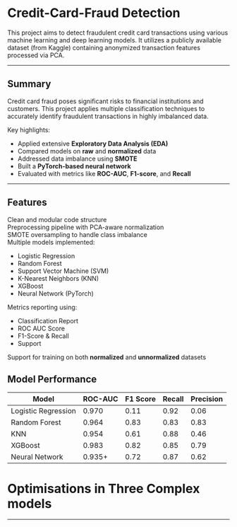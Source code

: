 # Credit-Card-Fraud Detection

This project aims to detect fraudulent credit card transactions using various machine learning and deep learning models. It utilizes a publicly available dataset (from Kaggle) containing anonymized transaction features processed via PCA.

---

## Summary

Credit card fraud poses significant risks to financial institutions and customers. This project applies multiple classification techniques to accurately identify fraudulent transactions in highly imbalanced data.

Key highlights:
- Applied extensive **Exploratory Data Analysis (EDA)**
- Compared models on **raw** and **normalized** data
- Addressed data imbalance using **SMOTE**
- Built a **PyTorch-based neural network**
- Evaluated with metrics like **ROC-AUC**, **F1-score**, and **Recall**

---

##  Features

 Clean and modular code structure  
 Preprocessing pipeline with PCA-aware normalization  
 SMOTE oversampling to handle class imbalance  
 Multiple models implemented:
- Logistic Regression
- Random Forest
- Support Vector Machine (SVM)
- K-Nearest Neighbors (KNN)
- XGBoost
- Neural Network (PyTorch)

Metrics reporting using:
- Classification Report
- ROC AUC Score
- F1-Score & Recall
- Support

 Support for training on both **normalized** and **unnormalized** datasets  


##  Model Performance 


| Model               | ROC-AUC | F1 Score | Recall | Precision |
|--------------------|---------|----------|--------|-----------|
| Logistic Regression| 0.970   | 0.11     | 0.92   | 0.06      |
| Random Forest      | 0.964   | 0.83     | 0.83   | 0.83      |
| KNN                | 0.954   | 0.61     | 0.88   | 0.46      |
| XGBoost            | 0.983   | 0.82     | 0.85   | 0.79      |
| Neural Network     | 0.935+ | 0.72     | 0.87   | 0.62      |

# Optimisations in Three Complex models


---

